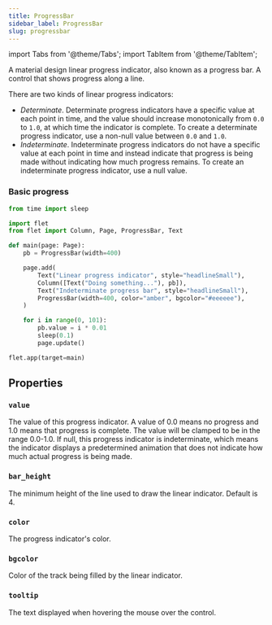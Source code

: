 ```yaml
---
title: ProgressBar
sidebar_label: ProgressBar
slug: progressbar
---
```

import Tabs from '@theme/Tabs';
import TabItem from '@theme/TabItem';

A material design linear progress indicator, also known as a progress bar. A control that shows progress along a line.

There are two kinds of linear progress indicators:

* *Determinate*. Determinate progress indicators have a specific value at each point in time, and the value should increase monotonically from `0.0` to `1.0`, at which time the indicator is complete. To create a determinate progress indicator, use a non-null value between `0.0` and `1.0`.
* *Indeterminate*. Indeterminate progress indicators do not have a specific value at each point in time and instead indicate that progress is being made without indicating how much progress remains. To create an indeterminate progress indicator, use a null value.

### Basic progress

<Tabs groupId="language">
  <TabItem value="python" label="Python" default>

```python
from time import sleep

import flet
from flet import Column, Page, ProgressBar, Text

def main(page: Page):
    pb = ProgressBar(width=400)

    page.add(
        Text("Linear progress indicator", style="headlineSmall"),
        Column([Text("Doing something..."), pb]),
        Text("Indeterminate progress bar", style="headlineSmall"),
        ProgressBar(width=400, color="amber", bgcolor="#eeeeee"),
    )

    for i in range(0, 101):
        pb.value = i * 0.01
        sleep(0.1)
        page.update()

flet.app(target=main)
```
  </TabItem>
</Tabs>

## Properties

### `value`

The value of this progress indicator. A value of 0.0 means no progress and 1.0 means that progress is complete. The value will be clamped to be in the range 0.0-1.0. If null, this progress indicator is indeterminate, which means the indicator displays a predetermined animation that does not indicate how much actual progress is being made.

### `bar_height`

The minimum height of the line used to draw the linear indicator. Default is 4.

### `color`

The progress indicator's color.

### `bgcolor`

Color of the track being filled by the linear indicator.

### `tooltip`

The text displayed when hovering the mouse over the control.